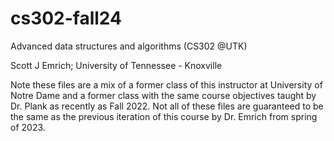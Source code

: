 # cs302-fall24
Advanced data structures and algorithms (CS302 @UTK)

Scott J Emrich; University of Tennessee - Knoxville

Note these files are a mix of a former class of this instructor at University of Notre Dame and a former class
with the same course objectives taught by Dr. Plank as recently as Fall 2022. Not all of these files are 
guaranteed to be the same as the previous iteration of this course by Dr. Emrich from spring of 2023.

